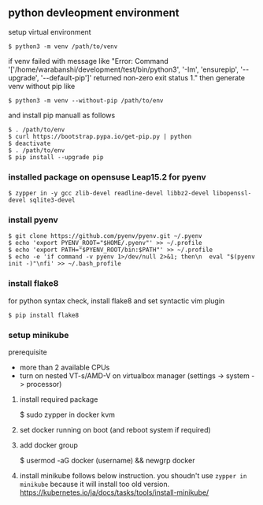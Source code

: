 ## python devleopment environment

setup virtual environment
```
$ python3 -m venv /path/to/venv
```

if venv failed with message like "Error: Command '['/home/warabanshi/development/test/bin/python3', '-Im', 'ensurepip', '--upgrade', '--default-pip']' returned non-zero exit status 1." then generate venv without pip like

```
$ python3 -m venv --without-pip /path/to/env
```

and install pip manuall as follows

```
$ . /path/to/env
$ curl https://bootstrap.pypa.io/get-pip.py | python
$ deactivate
$ . /path/to/env
$ pip install --upgrade pip
```

### installed package on opensuse Leap15.2 for pyenv

```
$ zypper in -y gcc zlib-devel readline-devel libbz2-devel libopenssl-devel sqlite3-devel
```

### install pyenv

```
$ git clone https://github.com/pyenv/pyenv.git ~/.pyenv
$ echo 'export PYENV_ROOT="$HOME/.pyenv"' >> ~/.profile
$ echo 'export PATH="$PYENV_ROOT/bin:$PATH"' >> ~/.profile
$ echo -e 'if command -v pyenv 1>/dev/null 2>&1; then\n  eval "$(pyenv init -)"\nfi' >> ~/.bash_profile
```

### install flake8

for python syntax check, install flake8 and set syntactic vim plugin
```
$ pip install flake8
```

### setup minikube

prerequisite
- more than 2 available CPUs
- turn on nested VT-s/AMD-V on virtualbox manager (settings -> system -> processor)

1. install required package

    $ sudo zypper in docker kvm

2. set docker running on boot (and reboot system if required)

3. add docker group

    $ usermod -aG docker (username) && newgrp docker

4. install minikube follows below instruction. you shoudn't use `zypper in minikube` because it will install too old version.
    https://kubernetes.io/ja/docs/tasks/tools/install-minikube/
